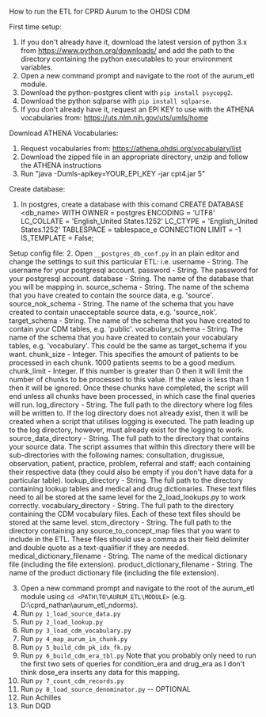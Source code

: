 How to run the ETL for CPRD Aurum to the OHDSI CDM

First time setup:
1. If you don't already have it, download the latest version of python 3.x from https://www.python.org/downloads/ and add the path to the directory containing the python executables to your environment variables.
2. Open a new command prompt and navigate to the root of the aurum_etl module.
3. Download the python-postgres client with `pip install psycopg2`.
4. Download the python sqlparse with `pip install sqlparse`.
5. If you don't already have it, request an EPI KEY to use with the ATHENA vocabularies from: https://uts.nlm.nih.gov/uts/umls/home

Download ATHENA Vocabularies:
1. Request vocabularies from: https://athena.ohdsi.org/vocabulary/list
2. Download the zipped file in an appropriate directory, unzip and follow the ATHENA instructions
3. Run	"java -Dumls-apikey=YOUR_EPI_KEY -jar cpt4.jar 5"

Create database:
1. In postgres, create a database with this comand
	CREATE DATABASE <db_name>
    WITH OWNER = postgres
    ENCODING = 'UTF8'
    LC_COLLATE = 'English_United States.1252'
    LC_CTYPE = 'English_United States.1252'
    TABLESPACE = tablespace_e
    CONNECTION LIMIT = -1
    IS_TEMPLATE = False;

Setup config file:
2.	Open `__postgres_db_conf.py` in an plain editor and change the settings to suit this particular ETL: i.e.
	username - String. The username for your postgresql account.
	password - String. The password for your postgresql account.
	database - String. The name of the database that you will be mapping in.
	source_schema - String. The name of the schema that you have created to contain the source data, e.g. 'source'.
	source_nok_schema - String. The name of the schema that you have created to contain unacceptable source data, e.g. 'source_nok'.
	target_schema - String. The name of the schema that you have created to contain your CDM tables, e.g. 'public'.
	vocabulary_schema - String. The name of the schema that you have created to contain your vocabulary tables, e.g. 'vocabulary'. This could be the same as target_schema if you want.
	chunk_size - Integer. This specifies the amount of patients to be processed in each chunk. 1000 patients seems to be a good medium.
	chunk_limit - Integer. If this number is greater than 0 then it will limit the number of chunks to be processed to this value. If the value is less than 1 then it will be ignored. Once these chunks have completed, the script will end unless all chunks have been processed, in which case the final queries will run.
	log_directory - String. The full path to the directory where log files will be written to. If the log directory does not already exist, then it will be created when a script that utilises logging is executed. The path leading up to the log directory, however, must already exist for the logging to work.
	source_data_directory - String. The full path to the directory that contains your source data. The script assumes that within this directory there will be sub-directories with the following names: consultation, drugissue, observation, patient, practice, problem, referral and staff; each containing their respective data (they could also be empty if you don't have data for a particular table).
	lookup_directory - String. The full path to the directory containing lookup tables and medical and drug dictionaries. These text files need to all be stored at the same level for the 2_load_lookups.py to work correctly.
	vocabulary_directory - String. The full path to the directory containing the CDM vocabulary files. Each of these text files should be stored at the same level.
	stcm_directory - String. The full path to the directory containing any source_to_concept_map files that you want to include in the ETL. These files should use a comma as their field delimiter and double quote as a text-qualifier if they are needed.
	medical_dictionary_filename - String. The name of the medical dictionary file (including the file extension).
	product_dictionary_filename - String. The name of the product dictionary file (including the file extension).

3.	Open a new command prompt and navigate to the root of the aurum_etl module using `cd <PATH\TO\AURUM_ETL\MODULE>` (e.g. D:\cprd\_nathan\aurum_etl_ndorms).
4.	Run `py 1_load_source_data.py`
5.	Run `py 2_load_lookup.py`
6.	Run `py 3_load_cdm_vocabulary.py`
7.	Run `py 4_map_aurum_in_chunk.py`
8.	Run `py 5_build_cdm_pk_idx_fk.py`
9.	Run `py 6_build_cdm_era_tbl.py`
	Note that you probably only need to run the first two sets of queries for condition_era and drug_era as I don't think dose_era inserts any data for this mapping.
10.	Run `py 7_count_cdm_records.py`
10.	Run `py 8_load_source_denominator.py` -- OPTIONAL
11. Run Achilles
12. Run DQD

